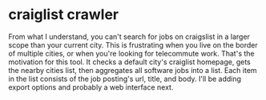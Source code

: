craiglist crawler
=================

From what I understand, you can't search for jobs on 
craigslist in a larger scope than your current city. 
This is frustrating when you live on the border of 
multiple cities, or when you're looking for telecommute
work. That's the motivation for this tool. It checks
a default city's craiglist homepage, gets the nearby
cities list, then aggregates all software jobs into
a list. Each item in the list consists of the job posting's
url, title, and body. I'll be adding export options
and probably a web interface next.
